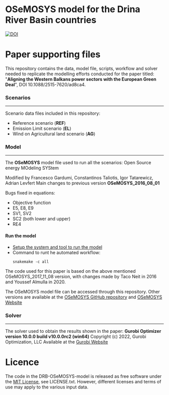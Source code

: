 # OSeMOSYS model for the Drina River Basin countries
[![DOI](https://zenodo.org/badge/636122125.svg)](https://zenodo.org/badge/latestdoi/636122125)

# Paper supporting files
This repository contains the data, model file, scripts, workflow and solver needed to replicate the modelling efforts conducted for the paper titled: "**Aligning the Western Balkans power sectors with the European Green Deal**", DOI 10.1088/2515-7620/ad8ca4.

### Scenarios
------------------

Scenario data files included in this repository:

* Reference scenario (**REF**)
* Emission Limit scenario (**EL**)
* Wind on Agricultural land scenario (**AG**)

### Model
------------------
The **OSeMOSYS** model file used to run all the scenarios:
Open Source energy MOdeling SYStem

Modified by Francesco Gardumi, Constantinos Taliotis, Igor Tatarewicz, Adrian Levfert
Main changes to previous version **OSeMOSYS_2016_08_01**

Bugs fixed in equations:
* Objective function
* E5, E8, E9
* SV1, SV2        
* SC2 (both lower and upper)
* RE4

#### Run the model

- [Setup the system and tool to run the model](https://github.com/EmiFej/DRB-OSeMOSYS-model/wiki/Setup-to-Run-the-Model)
- Command to runt he automated workflow:
  ```
  snakemake -c all
  ```
 
The code used for this paper is based on the above mentioned OSeMOSYS_2017_11_08 version, with changes made by Taco Neit in 2016 and Youssef Almulla in 2020.  

The OSeMOSYS model file can be accessed through this repository. Other versions are available at the [OSeMOSYS GitHub repository](https://github.com/OSeMOSYS/OSeMOSYS) and [OSeMOSYS Website](http://www.osemosys.org/get-started.html)



### Solver
------------------
The solver used to obtain the results shown in the paper:
**Gurobi Optimizer version 10.0.0 build v10.0.0rc2 (win64)**
Copyright (c) 2022, Gurobi Optimization, LLC
Available at the [Gurobi Website](https://www.gurobi.com/downloads/)
# Licence
The code in the DRB-OSeMOSYS-model is released as free software under the [MIT License](https://opensource.org/license/mit/), see LICENSE.txt. However, different licenses and terms of use may apply to the various input data.
